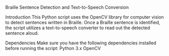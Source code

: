 Braille Sentence Detection and Text-to-Speech Conversion

Introduction
This Python script uses the OpenCV library for computer vision to detect sentences written in Braille. Once a Braille sentence is identified, the script utilizes a text-to-speech converter to read out the detected sentence aloud.

Dependencies
Make sure you have the following dependencies installed before running the script:
Python 3.x
OpenCV
